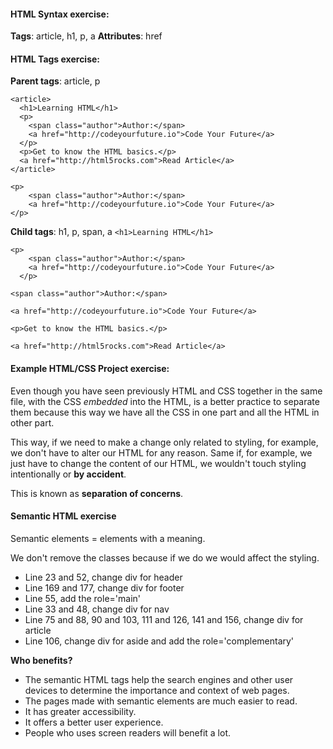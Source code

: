 #### HTML Syntax exercise:

**Tags**: article, h1, p, a
**Attributes**: href

#### HTML Tags exercise:

**Parent tags**: article, p

```
<article>
  <h1>Learning HTML</h1>
  <p>
    <span class="author">Author:</span>
    <a href="http://codeyourfuture.io">Code Your Future</a>
  </p>
  <p>Get to know the HTML basics.</p>
  <a href="http://html5rocks.com">Read Article</a>
</article>
```

```
<p>
    <span class="author">Author:</span>
    <a href="http://codeyourfuture.io">Code Your Future</a>
</p>
```

**Child tags**: h1, p, span, a
`<h1>Learning HTML</h1>`

```
<p>
    <span class="author">Author:</span>
    <a href="http://codeyourfuture.io">Code Your Future</a>
  </p>
```

`<span class="author">Author:</span>`

`<a href="http://codeyourfuture.io">Code Your Future</a>`

`<p>Get to know the HTML basics.</p>`

`<a href="http://html5rocks.com">Read Article</a>`

#### Example HTML/CSS Project exercise:

Even though you have seen previously HTML and CSS together in the same file, with the CSS _embedded_ into the HTML, is a better practice to separate them because this way we have all the CSS in one part and all the HTML in other part.

This way, if we need to make a change only related to styling, for example, we don't have to alter our HTML for any reason. Same if, for example, we just have to change the content of our HTML, we wouldn't touch styling intentionally or **by accident**.

This is known as **separation of concerns**.

#### Semantic HTML exercise

Semantic elements = elements with a meaning.

We don't remove the classes because if we do we would affect the styling.

- Line 23 and 52, change div for header
- Line 169 and 177, change div for footer
- Line 55, add the role='main'
- Line 33 and 48, change div for nav
- Line 75 and 88, 90 and 103, 111 and 126, 141 and 156, change div for article
- Line 106, change div for aside and add the role='complementary'

**Who benefits?**

- The semantic HTML tags help the search engines and other user devices to determine the importance and context of web pages.
- The pages made with semantic elements are much easier to read.
- It has greater accessibility.
- It offers a better user experience.
- People who uses screen readers will benefit a lot.

